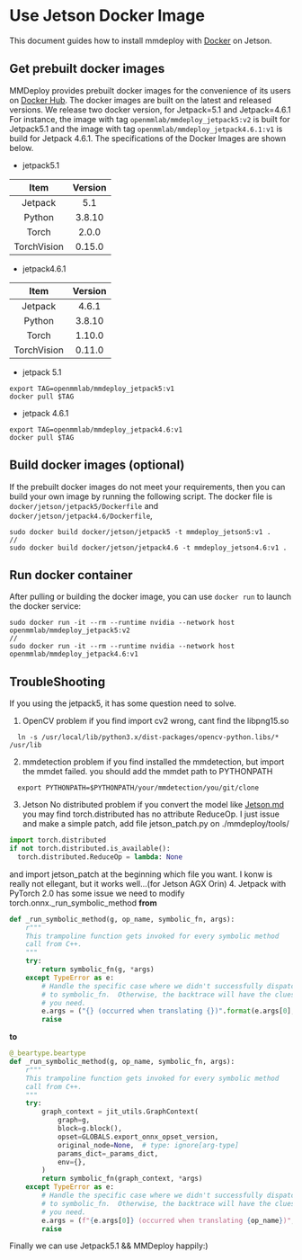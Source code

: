 # Use Jetson Docker Image

This document guides how to install mmdeploy with [Docker](https://docs.docker.com/get-docker/) on Jetson.

## Get prebuilt docker images

MMDeploy provides prebuilt docker images for the convenience of its users on [Docker Hub](https://hub.docker.com/r/openmmlab/mmdeploy). The docker images are built on
the latest and released versions. We release two docker version, for Jetpack=5.1 and Jetpack=4.6.1
For instance, the image with tag `openmmlab/mmdeploy_jetpack5:v2` is built for Jetpack5.1 and the image with tag `openmmlab/mmdeploy_jetpack4.6.1:v1` is build for Jetpack 4.6.1.
The specifications of the Docker Images are shown below.

- jetpack5.1

|    Item     |   Version   |
| :---------: | :---------: |
| Jetpack     |     5.1     |
|   Python    |   3.8.10    |
|    Torch    |    2.0.0    |
| TorchVision |   0.15.0    |

- jetpack4.6.1

|    Item     |   Version   |
| :---------: | :---------: |
|   Jetpack   |   4.6.1     |
|   Python    |   3.8.10    |
|    Torch    |   1.10.0    |
| TorchVision |   0.11.0    |

- jetpack 5.1
```shell
export TAG=openmmlab/mmdeploy_jetpack5:v1
docker pull $TAG
```
- jetpack 4.6.1
```shell
export TAG=openmmlab/mmdeploy_jetpack4.6:v1
docker pull $TAG
```
## Build docker images (optional)

If the prebuilt docker images do not meet your requirements,
then you can build your own image by running the following script.
The docker file is `docker/jetson/jetpack5/Dockerfile` and `docker/jetson/jetpack4.6/Dockerfile`,

```shell
sudo docker build docker/jetson/jetpack5 -t mmdeploy_jetson5:v1 .
//
sudo docker build docker/jetson/jetpack4.6 -t mmdeploy_jetson4.6:v1 .
```

## Run docker container

After pulling or building the docker image, you can use `docker run` to launch the docker service:

```shell
sudo docker run -it --rm --runtime nvidia --network host openmmlab/mmdeploy_jetpack5:v2
//
sudo docker run -it --rm --runtime nvidia --network host openmmlab/mmdeploy_jetpack4.6:v1
```

## TroubleShooting
If you using the jetpack5, it has some question need to solve.
1. OpenCV problem
  if you find import cv2 wrong, cant find the libpng15.so
```shell
  ln -s /usr/local/lib/python3.x/dist-packages/opencv-python.libs/* /usr/lib
```

2. mmdetection problem
  if you find installed the mmdetection, but import the mmdet failed. you should add the mmdet path to PYTHONPATH
```shell
  export PYTHONPATH=$PYTHONPATH/your/mmdetection/you/git/clone
```

3. Jetson No distributed problem
  if you convert the model like [Jetson.md](https://github.com/open-mmlab/mmdeploy/blob/main/docs/en/01-how-to-build/jetsons.md)
  you may find torch.distributed has no attribute ReduceOp.
  I just issue and make a simple patch, add file jetson_patch.py on ./mmdeploy/tools/
```python
import torch.distributed
if not torch.distributed.is_available():
  torch.distributed.ReduceOp = lambda: None
```
  and import jetson_patch at the beginning which file you want.
  I konw is really not ellegant, but it works well...(for Jetson AGX Orin)
4. Jetpack with PyTorch 2.0 has some issue
  we need to modify torch.onnx._run_symbolic_method 
  **from**
```python
def _run_symbolic_method(g, op_name, symbolic_fn, args):
    r"""
    This trampoline function gets invoked for every symbolic method
    call from C++.
    """
    try:
        return symbolic_fn(g, *args)
    except TypeError as e:
        # Handle the specific case where we didn't successfully dispatch
        # to symbolic_fn.  Otherwise, the backtrace will have the clues
        # you need.
        e.args = ("{} (occurred when translating {})".format(e.args[0], op_name),)
        raise
```
  **to**
```python
@_beartype.beartype
def _run_symbolic_method(g, op_name, symbolic_fn, args):
    r"""
    This trampoline function gets invoked for every symbolic method
    call from C++.
    """
    try:
        graph_context = jit_utils.GraphContext(
            graph=g,
            block=g.block(),
            opset=GLOBALS.export_onnx_opset_version,
            original_node=None,  # type: ignore[arg-type]
            params_dict=_params_dict,
            env={},
        )
        return symbolic_fn(graph_context, *args)
    except TypeError as e:
        # Handle the specific case where we didn't successfully dispatch
        # to symbolic_fn.  Otherwise, the backtrace will have the clues
        # you need.
        e.args = (f"{e.args[0]} (occurred when translating {op_name})",)
        raise
  ```
Finally we can use Jetpack5.1 && MMDeploy happily:)
